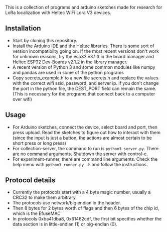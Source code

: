 This is a collection of programs and arduino sketches made for research for LoRa localization with Heltec WiFi Lora V3 devices.

## Installation
* Start by cloning this repository.
* Install the Arduino IDE and the Heltec libraries. There is some sort of version incompatibilty going on. If the most recent versions don't work for unknown reasons, try the esp32 v3.1.3 in the board manager and Heltec ESP32 Dev-Boards v2.1.2 in the library manager.
* A recent version of Python 3 and some common modules like numpy and pandas are used in some of the python programs
* Copy secrets_example.h to a new file secrets.h and replace the values with the correct wifi ssid, password, and server ip. If you don't change the port in the python file, the DEST_PORT field can remain the same. (This is necessary for the programs that connect back to a computer over wifi)

## Usage
* For Arduino sketches, connect the device, select board and port, then press upload. Read the sketches to figure out how to interact with them (since the input is just a button, the actions are almost certain to be short press or long press)
* For collection-server, the command to run is `python3 server.py`. There are no command arguments. Shutdown the server with control-c.
* For experiment-runner, there are command line arguments. Check the help menu with `python3 runner.py -h` and follow the instructions.

## Protocol details
* Currently the protocols start with a 4 byte magic number, usually a CRC32 to make them arbitrary.
* The protocols use network/big endian in the header.
* Then 8 bytes for 2 bytes worth of flags and then 6 bytes of the chip id, which is the EfuseMAC
* In protocols 0xba41dba8, 0x61462cdf, the first bit specifies whether the data section is in little-endian (1) or big-endian (0).